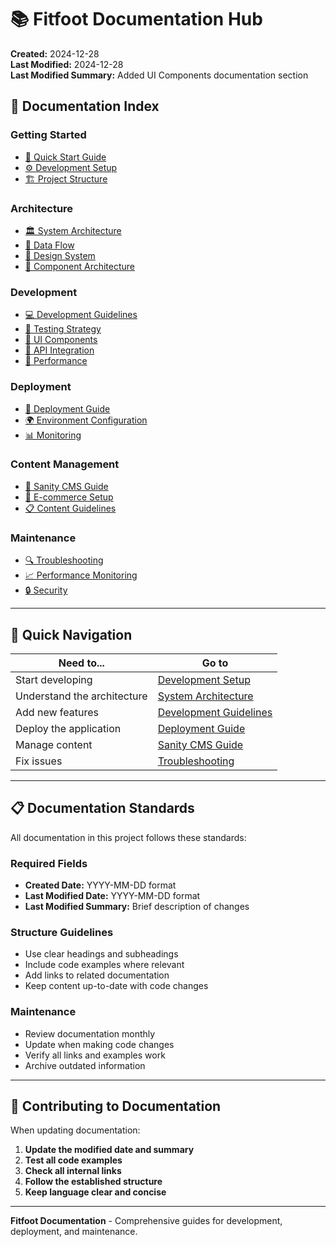 # 📚 Fitfoot Documentation Hub

**Created:** 2024-12-28  
**Last Modified:** 2024-12-28  
**Last Modified Summary:** Added UI Components documentation section

## 📖 Documentation Index

### **Getting Started**
- [🚀 Quick Start Guide](./getting-started/quick-start.md)
- [⚙️ Development Setup](./getting-started/development-setup.md)
- [🏗️ Project Structure](./getting-started/project-structure.md)

### **Architecture**
- [🏛️ System Architecture](./architecture/system-overview.md)
- [🔄 Data Flow](./architecture/data-flow.md)
- [🎨 Design System](./architecture/design-system.md)
- [📱 Component Architecture](./architecture/components.md)

### **Development**
- [💻 Development Guidelines](./development/guidelines.md)
- [🧪 Testing Strategy](./development/testing.md)
- [🎨 UI Components](./development/ui-components.md)
- [🔧 API Integration](./development/api-integration.md)
- [🎯 Performance](./development/performance.md)

### **Deployment**
- [🚀 Deployment Guide](./deployment/deployment.md)
- [🌍 Environment Configuration](./deployment/environments.md)
- [📊 Monitoring](./deployment/monitoring.md)

### **Content Management**
- [📝 Sanity CMS Guide](./cms/sanity-guide.md)
- [🛒 E-commerce Setup](./cms/medusa-setup.md)
- [📋 Content Guidelines](./cms/content-guidelines.md)

### **Maintenance**
- [🔍 Troubleshooting](./maintenance/troubleshooting.md)
- [📈 Performance Monitoring](./maintenance/monitoring.md)
- [🔒 Security](./maintenance/security.md)

---

## 🎯 Quick Navigation

| Need to... | Go to |
|------------|-------|
| Start developing | [Development Setup](./getting-started/development-setup.md) |
| Understand the architecture | [System Architecture](./architecture/system-overview.md) |
| Add new features | [Development Guidelines](./development/guidelines.md) |
| Deploy the application | [Deployment Guide](./deployment/deployment.md) |
| Manage content | [Sanity CMS Guide](./cms/sanity-guide.md) |
| Fix issues | [Troubleshooting](./maintenance/troubleshooting.md) |

---

## 📋 Documentation Standards

All documentation in this project follows these standards:

### **Required Fields**
- **Created Date:** YYYY-MM-DD format
- **Last Modified Date:** YYYY-MM-DD format  
- **Last Modified Summary:** Brief description of changes

### **Structure Guidelines**
- Use clear headings and subheadings
- Include code examples where relevant
- Add links to related documentation
- Keep content up-to-date with code changes

### **Maintenance**
- Review documentation monthly
- Update when making code changes
- Verify all links and examples work
- Archive outdated information

---

## 🤝 Contributing to Documentation

When updating documentation:

1. **Update the modified date and summary**
2. **Test all code examples**
3. **Check all internal links**
4. **Follow the established structure**
5. **Keep language clear and concise**

---

**Fitfoot Documentation** - Comprehensive guides for development, deployment, and maintenance. 